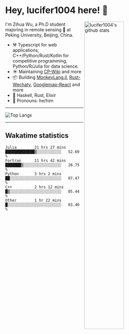 # Hey, lucifer1004 here! :wave:

<img width="50%" align="right" alt="lucifer1004's github stats" src="https://github-readme-stats.vercel.app/api?username=lucifer1004&show_icons=true">

I'm Zihua Wu, a Ph.D student majoring in remote sensing :satellite: at Peking University, Beijing, China.

- :hammer_and_pick: Typescript for web applications, C++/Python/Rust/Kotlin for competitive programming, Python/R/Julia for data science.
- :sunny: Maintaining [CP-Wiki](https://cp-wiki.vercel.app) and more 
- :package: Building [MonkeyLang.jl](https://github.com/lucifer1004/MonkeyLang.jl), [Rust-Wechaty](https://github.com/wechaty/rust-wechaty), [Googlemap-React](https://github.com/googlemap-react/googlemap-react) and more
- :seedling: Haskell, Rust, Elixir
- :man: Pronouns: he/him

---

![Top Langs](https://github-readme-stats.vercel.app/api/top-langs/?username=lucifer1004&layout=compact)

---

## Wakatime statistics

<!--START_SECTION:waka-->

```text
Julia        21 hrs 27 mins  █████████████▒░░░░░░░░░░░   52.69 %
Fortran      11 hrs 42 mins  ███████▒░░░░░░░░░░░░░░░░░   28.75 %
Python       3 hrs 2 mins    ██░░░░░░░░░░░░░░░░░░░░░░░   07.47 %
C++          2 hrs 12 mins   █▒░░░░░░░░░░░░░░░░░░░░░░░   05.44 %
Other        1 hr 22 mins    █░░░░░░░░░░░░░░░░░░░░░░░░   03.40 %
```

<!--END_SECTION:waka-->
